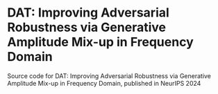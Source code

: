# DAT: Improving Adversarial Robustness via Generative Amplitude Mix-up in Frequency Domain
Source code for DAT: Improving Adversarial Robustness via Generative Amplitude Mix-up in Frequency Domain, published in NeurIPS 2024
